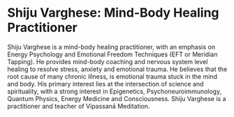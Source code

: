 # Shiju Varghese: Mind-Body Healing Practitioner

Shiju Varghese is a mind-body healing practitioner, with an emphasis on Energy Psychology and Emotional Freedom Techniques (EFT or Meridian Tapping).
He provides mind-body coaching and nervous system level healing to resolve stress, anxiety and emotional trauma. 
He believes that the root cause of many chronic illness, is emotional trauma stuck in the mind and body. His primary interest lies at the intersection of science and spirituality, with a strong interest in 
Epigenetics, Psychoneuroimmunology, Quantum Physics, Energy Medicine and Consciousness. 
Shiju Varghese is a practitioner and teacher of Vipassanā Meditation.     
   
  
